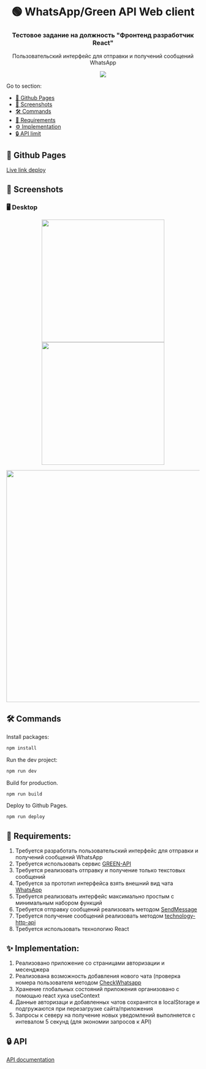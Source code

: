 <h1 align="center">🟢 WhatsApp/Green API Web client</h1>

<h3 align="center">Тестовое задание на должность "Фронтенд разработчик React"</h3>
<p align="center"> Пользовательский интерфейс для
отправки и получений сообщений WhatsApp</p>

<p align="center">
  <a href="https://skillicons.dev">
    <img src="https://skillicons.dev/icons?i=sass,typescript,react,vite" />
  </a>
</p>

<p>Go to section:</p>
<ul>
    <li><a href="#gh-pages">🔗 Github Pages</a></li>
    <li><a href="#screenshots">📸 Screenshots</a></li>
    <li><a href="#commands">🛠 Commands</a></li>
    <li><a href="#requirements">📑 Requirements</a></li>
    <li><a href="#implementation">⚙️ Implementation</a></li>
    <li><a href="#api-limit">🔒 API limit</a></li>
</ul>

<h2 id="gh-pages">🔗 Github Pages</h2>

[Live link deploy](https://safym.github.io/green-api-client/#/)

<h2 id="screenshots">📸 Screenshots</h2>

### 🖥️ Desktop
<p align="center">
    <img height="320px" src="https://github.com/safym/green-api-client/assets/99616798/0a537997-f880-409e-814f-9aa7cd6e9684" />
    <img height="320px" src="https://github.com/safym/green-api-client/assets/99616798/dc62370b-c3ae-49c7-8e0c-d58f0fbb1861" />
</p>

<p align="center">
    <img height="605px" src="https://github.com/safym/green-api-client/assets/99616798/f67824fe-e06b-489e-83f0-0a01755a781e" />
</p>

<h2 id="commands">🛠 Commands</h2>

Install packages:
```bash
npm install
```

Run the dev project:
```bash
npm run dev
```

Build for production.

```bash
npm run build
```

Deploy to Github Pages.

```bash
npm run deploy
```


<h2 id="requirements">📑 Requirements:</h2>

1. Требуется разработать пользовательский интерфейс для отправки и получений
сообщений WhatsApp
2. Требуется использовать сервис [GREEN-API](https://green-api.com/)
3. Требуется реализовать отправку и получение только текстовых сообщений
4. Требуется за прототип интерфейса взять внешний вид чата [WhatsApp](https://web.whatsapp.com/)
5. Требуется реализовать интерфейс максимально простым с минимальным набором функций
6. Требуется отправку сообщений реализовать методом [SendMessage](https://green-api.com/docs/api/sending/SendMessage/)
7. Требуется получение сообщений реализовать методом [technology-http-api](https://green-api.com/docs/api/receiving/technology-http-api/)
8. Требуется использовать технологию React

<h2 id="implementation">✨ Implementation:</h2>

1. Реализовано приложение со страницами авторизации и месенджера
2. Реализована возможность добавления нового чата (проверка номера пользователя методом [CheckWhatsapp](https://green-api.com/docs/api/service/CheckWhatsapp/#checkwhatsapp)
3. Хранение глобальных состояний приложения организовано с помощью react хука useContext
4. Данные авторизаци и добавленных чатов сохранятся в localStorage и подгружаются при перезагрузке сайта/приложения
5. Запросы к северу на получение новых уведомлений выполняется с интевалом 5 секунд (для экономии запросов к API)

<h2 id="api-limit">🔒 API </h2>

[API documentation](https://green-api.com/docs/index.html)
